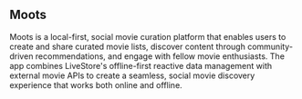 ## Moots

Moots is a local-first, social movie curation platform that enables users to create and share curated movie lists, discover content through community-driven recommendations, and engage with fellow movie enthusiasts. The app combines LiveStore's offline-first reactive data management with external movie APIs to create a seamless, social movie discovery experience that works both online and offline.
